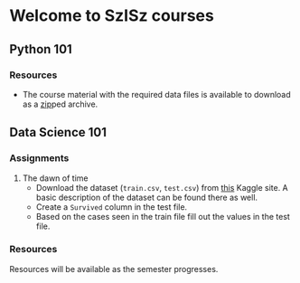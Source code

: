 # Welcome to SzISz courses

## Python 101

### Resources

- The course material with the required data files is available to download as a [zip](https://github.com/fulibacsi/notebooks/tree/master/szisz/python101/resources/python101.zip)ped archive.


## Data Science 101

### Assignments

1. The dawn of time
	- Download the dataset (`train.csv`, `test.csv`) from [this](https://www.kaggle.com/c/titanic/data) Kaggle site. A basic description of the dataset can be found there as well.
	- Create a `Survived` column in the test file.
	- Based on the cases seen in the train file fill out the values in the test file.


### Resources

Resources will be available as the semester progresses.
